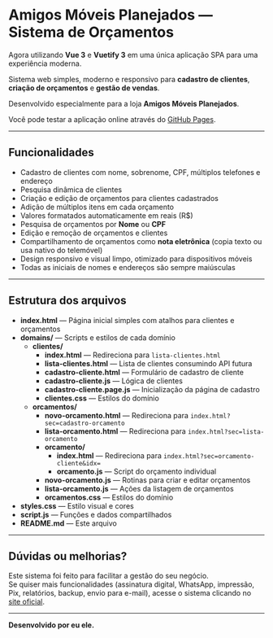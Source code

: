 # Amigos Móveis Planejados — Sistema de Orçamentos

Agora utilizando **Vue 3** e **Vuetify 3** em uma única aplicação SPA para uma experiência moderna.

Sistema web simples, moderno e responsivo para **cadastro de clientes**, **criação de orçamentos** e **gestão de vendas**.

Desenvolvido especialmente para a loja **Amigos Móveis Planejados**.

Você pode testar a aplicação online através do [GitHub Pages](https://brunocroft86.github.io/SistemaDeOrcamento/).

---

## Funcionalidades

- Cadastro de clientes com nome, sobrenome, CPF, múltiplos telefones e endereço
- Pesquisa dinâmica de clientes
- Criação e edição de orçamentos para clientes cadastrados
- Adição de múltiplos itens em cada orçamento
- Valores formatados automaticamente em reais (R$)
- Pesquisa de orçamentos por **Nome** ou **CPF**
- Edição e remoção de orçamentos e clientes
- Compartilhamento de orçamentos como **nota eletrônica** (copia texto ou usa nativo do telemóvel)
- Design responsivo e visual limpo, otimizado para dispositivos móveis
- Todas as iniciais de nomes e endereços são sempre maiúsculas

---

## Estrutura dos arquivos

- **index.html** — Página inicial simples com atalhos para clientes e orçamentos
- **domains/** — Scripts e estilos de cada domínio
  - **clientes/**
    - **index.html** — Redireciona para `lista-clientes.html`
    - **lista-clientes.html** — Lista de clientes consumindo API futura
    - **cadastro-cliente.html** — Formulário de cadastro de cliente
    - **cadastro-cliente.js** — Lógica de clientes
    - **cadastro-cliente.page.js** — Inicialização da página de cadastro
    - **clientes.css** — Estilos do domínio
  - **orcamentos/**
    - **novo-orcamento.html** — Redireciona para `index.html?sec=cadastro-orcamento`
    - **lista-orcamento.html** — Redireciona para `index.html?sec=lista-orcamento`
    - **orcamento/**
      - **index.html** — Redireciona para `index.html?sec=orcamento-cliente&idx=`
      - **orcamento.js** — Script do orçamento individual
    - **novo-orcamento.js** — Rotinas para criar e editar orçamentos
    - **lista-orcamento.js** — Ações da listagem de orçamentos
    - **orcamentos.css** — Estilos do domínio
- **styles.css** — Estilo visual e cores
- **script.js** — Funções e dados compartilhados
- **README.md** — Este arquivo

---

## Dúvidas ou melhorias?

Este sistema foi feito para facilitar a gestão do seu negócio.  
Se quiser mais funcionalidades (assinatura digital, WhatsApp, impressão, Pix, relatórios, backup, envio para e-mail), acesse o sistema clicando no [site oficial](https://exemplo.com).

---

**Desenvolvido por eu ele.**  
